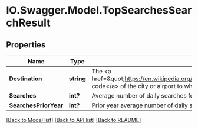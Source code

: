 # IO.Swagger.Model.TopSearchesSearchResult
## Properties

Name | Type | Description | Notes
------------ | ------------- | ------------- | -------------
**Destination** | **string** | The &lt;a href&#x3D;\&quot;https://en.wikipedia.org/wiki/International_Air_Transport_Association_airport_code\&quot;&gt;IATA code&lt;/a&gt; of the city or airport to which the traveler may go, from the provided origin | 
**Searches** | **int?** | Average number of daily searches for the destination during the search period provided | 
**SearchesPriorYear** | **int?** | Prior year average number of daily searches for the destination during the search period provided | 

[[Back to Model list]](../README.md#documentation-for-models) [[Back to API list]](../README.md#documentation-for-api-endpoints) [[Back to README]](../README.md)

